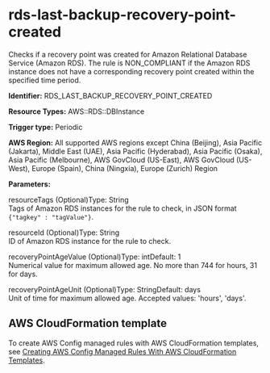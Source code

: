 # rds\-last\-backup\-recovery\-point\-created<a name="rds-last-backup-recovery-point-created"></a>

Checks if a recovery point was created for Amazon Relational Database Service \(Amazon RDS\)\. The rule is NON\_COMPLIANT if the Amazon RDS instance does not have a corresponding recovery point created within the specified time period\. 

**Identifier:** RDS\_LAST\_BACKUP\_RECOVERY\_POINT\_CREATED

**Resource Types:** AWS::RDS::DBInstance

**Trigger type:** Periodic

**AWS Region:** All supported AWS regions except China \(Beijing\), Asia Pacific \(Jakarta\), Middle East \(UAE\), Asia Pacific \(Hyderabad\), Asia Pacific \(Osaka\), Asia Pacific \(Melbourne\), AWS GovCloud \(US\-East\), AWS GovCloud \(US\-West\), Europe \(Spain\), China \(Ningxia\), Europe \(Zurich\) Region

**Parameters:**

resourceTags \(Optional\)Type: String  
Tags of Amazon RDS instances for the rule to check, in JSON format `{"tagkey" : "tagValue"}`\.

resourceId \(Optional\)Type: String  
ID of Amazon RDS instance for the rule to check\.

recoveryPointAgeValue \(Optional\)Type: intDefault: 1  
Numerical value for maximum allowed age\. No more than 744 for hours, 31 for days\.

recoveryPointAgeUnit \(Optional\)Type: StringDefault: days  
Unit of time for maximum allowed age\. Accepted values: 'hours', 'days'\.

## AWS CloudFormation template<a name="w2aac12c33c15b9d441c17"></a>

To create AWS Config managed rules with AWS CloudFormation templates, see [Creating AWS Config Managed Rules With AWS CloudFormation Templates](aws-config-managed-rules-cloudformation-templates.md)\.